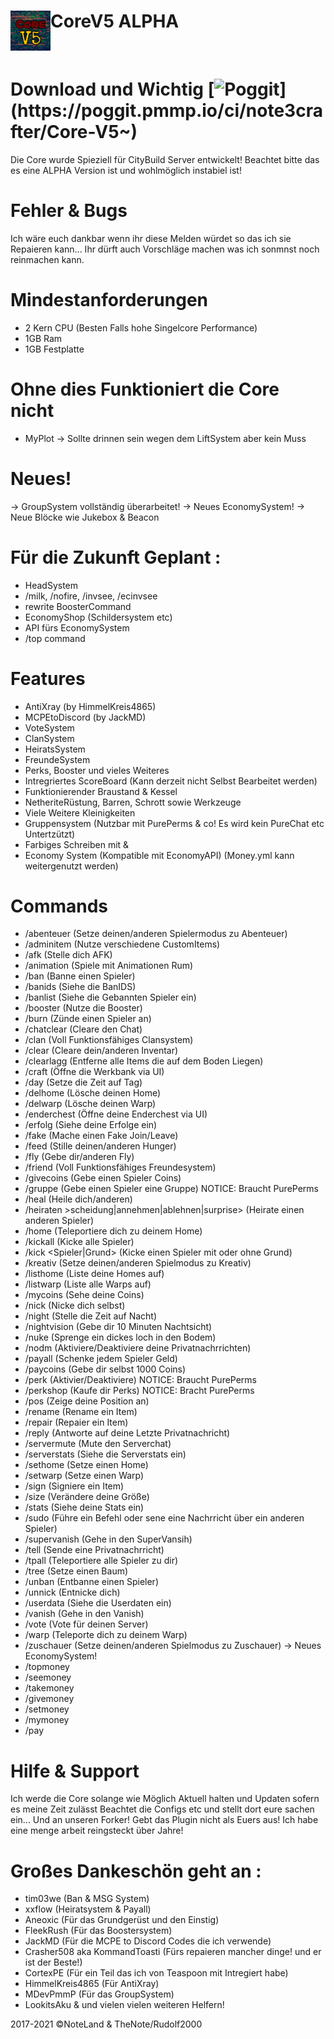 <h1>CoreV5 ALPHA<img src="https://github.com/note3crafter/Core-V5/blob/main/resources/icon.png" height="64" width="64" align="left"></img></h1>
<br />

# Download und Wichtig [![Poggit](https://poggit.pmmp.io/ci/note3crafter/Core-V5~)](https://poggit.pmmp.io/ci/note3crafter/Core-V5~)

  Die Core wurde Spieziell für CityBuild Server entwickelt! Beachtet bitte das es eine ALPHA Version ist und wohlmöglich instabiel ist!

# Fehler & Bugs
Ich wäre euch dankbar wenn ihr diese Melden würdet so das ich sie Repaieren kann... Ihr dürft auch Vorschläge machen was ich sonmnst noch reinmachen kann.
# Mindestanforderungen 
- 2 Kern CPU (Besten Falls hohe Singelcore Performance)
- 1GB Ram 
- 1GB Festplatte

# Ohne dies Funktioniert die Core nicht 
- MyPlot -> Sollte drinnen sein wegen dem LiftSystem aber kein Muss

# Neues!
-> GroupSystem vollständig überarbeitet!
-> Neues EconomySystem!
-> Neue Blöcke wie Jukebox & Beacon

# Für die Zukunft Geplant :
- HeadSystem
- /milk, /nofire, /invsee, /ecinvsee
- rewrite BoosterCommand
- EconomyShop (Schildersystem etc)
- API fürs EconomySystem
- /top command

# Features
- AntiXray (by HimmelKreis4865)
- MCPEtoDiscord (by JackMD)
- VoteSystem   
- ClanSystem
- HeiratsSystem
- FreundeSystem
- Perks, Booster und vieles Weiteres
- Intregriertes ScoreBoard (Kann derzeit nicht Selbst Bearbeitet werden)  
- Funktionierender Braustand & Kessel
- NetheriteRüstung, Barren, Schrott sowie Werkzeuge
- Viele Weitere Kleinigkeiten
- Gruppensystem (Nutzbar mit PurePerms & co! Es wird kein PureChat etc Untertzützt)
- Farbiges Schreiben mit &
- Economy System (Kompatible mit EconomyAPI) (Money.yml kann weitergenutzt werden)

# Commands
- /abenteuer (Setze deinen/anderen Spielermodus zu Abenteuer)
- /adminitem (Nutze verschiedene CustomItems)
- /afk (Stelle dich AFK)
- /animation (Spiele mit Animationen Rum)
- /ban <Spieler> <ID> (Banne einen Spieler)
- /banids (Siehe die BanIDS)
- /banlist (Siehe die Gebannten Spieler ein)
- /booster (Nutze die Booster)
- /burn (Zünde einen Spieler an)
- /chatclear (Cleare den Chat)
- /clan (Voll Funktionsfähiges Clansystem)
- /clear (Cleare dein/anderen Inventar)
- /clearlagg (Entferne alle Items die auf dem Boden Liegen)
- /craft (Öffne die Werkbank via UI)
- /day (Setze die Zeit auf Tag)
- /delhome <Homename> (Lösche deinen Home)
- /delwarp <Warpname> (Lösche deinen Warp)
- /enderchest (Öffne deine Enderchest via UI)
- /erfolg (Siehe deine Erfolge ein)
- /fake (Mache einen Fake Join/Leave)
- /feed (Stille deinen/anderen Hunger)
- /fly (Gebe dir/anderen Fly)
- /friend (Voll Funktionsfähiges Freundesystem)
- /givecoins <Menge>(Gebe einen Spieler Coins)
- /gruppe <Gruppenname> (Gebe einen Spieler eine Gruppe) NOTICE: Braucht PurePerms
- /heal (Heile dich/anderen)
- /heiraten >scheidung|annehmen|ablehnen|surprise> (Heirate einen anderen Spieler)
- /home <Homename> (Teleportiere dich zu deinem Home)
- /kickall (Kicke alle Spieler)
- /kick <Spieler|Grund> (Kicke einen Spieler mit oder ohne Grund)
- /kreativ (Setze deinen/anderen Spielmodus zu Kreativ)
- /listhome (Liste deine Homes auf)
- /listwarp (Liste alle Warps auf)
- /mycoins (Sehe deine Coins)
- /nick (Nicke dich selbst)
- /night (Stelle die Zeit auf Nacht)
- /nightvision (Gebe dir 10 Minuten Nachtsicht)
- /nuke (Sprenge ein dickes loch in den Bodem)
- /nodm (Aktiviere/Deaktiviere deine Privatnachrrichten)
- /payall (Schenke jedem Spieler Geld)
- /paycoins (Gebe dir selbst 1000 Coins)
- /perk (Aktivier/Deaktiviere) NOTICE: Braucht PurePerms
- /perkshop (Kaufe dir Perks) NOTICE: Bracht PurePerms
- /pos (Zeige deine Position an)
- /rename (Rename ein Item)
- /repair (Repaier ein Item)
- /reply (Antworte auf deine Letzte Privatnachricht)
- /servermute (Mute den Serverchat)
- /serverstats (Siehe die Serverstats ein)
- /sethome (Setze einen Home)
- /setwarp (Setze einen Warp)
- /sign (Signiere ein Item)
- /size (Verändere deine Größe)
- /stats (Siehe deine Stats ein)
- /sudo (Führe ein Befehl oder sene eine Nachrricht über ein anderen Spieler)
- /supervanish (Gehe in den SuperVansih)
- /tell (Sende eine Privatnachrricht)
- /tpall (Teleportiere alle Spieler zu dir)
- /tree (Setze einen Baum)
- /unban (Entbanne einen Spieler)
- /unnick (Entnicke dich)
- /userdata (Siehe die Userdaten ein)
- /vanish (Gehe in den Vanish)
- /vote (Vote für deinen Server)
- /warp (Teleporte dich zu deinem Warp)
- /zuschauer (Setze deinen/anderen Spielmodus zu Zuschauer)
-> Neues EconomySystem!
- /topmoney 
- /seemoney
- /takemoney
- /givemoney
- /setmoney
- /mymoney
- /pay 

# Hilfe & Support
Ich werde die Core solange wie Möglich Aktuell halten und Updaten sofern es meine Zeit zulässt
Beachtet die Configs etc und stellt dort eure sachen ein... 
Und an unseren Forker! Gebt das Plugin nicht als Euers aus! Ich habe eine menge arbeit reingsteckt über Jahre!

# Großes Dankeschön geht an :

- tim03we (Ban & MSG System)
- xxflow (Heiratsystem & Payall)
- Aneoxic (Für das Grundgerüst und den Einstig)
- FleekRush (Für das Boostersystem)
- JackMD (Für die MCPE to Discord Codes die ich verwende)
- Crasher508 aka KommandToasti (Fürs repaieren mancher dinge! und er ist der Beste!)
- CortexPE (Für ein Teil das ich von Teaspoon mit Intregiert habe) 
- HimmelKreis4865 (Für AntiXray)
- MDevPmmP (Für das GroupSystem)
- LookitsAku & und vielen vielen weiteren Helfern!

2017-2021 ©NoteLand & TheNote/Rudolf2000 







